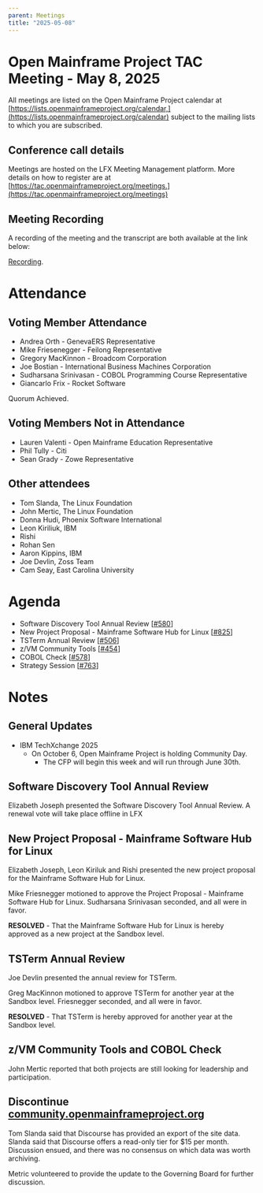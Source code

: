 ```yaml
---
parent: Meetings
title: "2025-05-08"
---
```


# Open Mainframe Project TAC Meeting - May 8, 2025

All meetings are listed on the Open Mainframe Project calendar at [https://lists.openmainframeproject.org/calendar,](https://lists.openmainframeproject.org/calendar) subject to the mailing lists to which you are subscribed.

## Conference call details

Meetings are hosted on the LFX Meeting Management platform. More details on how to register are at [https://tac.openmainframeproject.org/meetings.](https://tac.openmainframeproject.org/meetings)

## Meeting Recording

A recording of the meeting and the transcript are both available at the link below:

[Recording](https://zoom.us/rec/play/KCvr5Q05ZPpwpthImTbYvjgz43ctSibHp90JtmED43P2YJCIDjfopI9UagGi-GPyjbsRawLM0c7hQMhA.az8jXsrjlFWPXy5z?accessLevel=meeting&canPlayFromShare=true&from=share_recording_detail&continueMode=true&componentName=rec-play&originRequestUrl=https%3A%2F%2Fzoom.us%2Frec%2Fshare%2F5Wf6gH5Kv-xWjjubM2ZPYyYirfQShvuNRxU0_-tK_iwigfvK2n9HDDbwp2WfefL4.NpjAUaospZU4jJ9Y).

# Attendance

## Voting Member Attendance

* Andrea Orth - GenevaERS Representative
* Mike Friesenegger - Feilong Representative
* Gregory MacKinnon - Broadcom Corporation
* Joe Bostian - International Business Machines Corporation
* Sudharsana Srinivasan - COBOL Programming Course Representative
* Giancarlo Frix - Rocket Software

Quorum Achieved.

## Voting Members Not in Attendance

* Lauren Valenti - Open Mainframe Education Representative
* Phil Tully - Citi
* Sean Grady - Zowe Representative

## Other attendees

* Tom Slanda, The Linux Foundation
* John Mertic, The Linux Foundation
* Donna Hudi, Phoenix Software International
* Leon Kiriliuk, IBM
* Rishi
* Rohan Sen
* Aaron Kippins, IBM
* Joe Devlin, Zoss Team
* Cam Seay, East Carolina University

# Agenda

* Software Discovery Tool Annual Review [[#580](https://github.com/orgs/openmainframeproject/projects/21/views/1?pane=issue&itemId=42387549&issue=openmainframeproject%7Ctac%7C580)]
* New Project Proposal - Mainframe Software Hub for Linux [[#825](https://github.com/orgs/openmainframeproject/projects/21/views/1?pane=issue&itemId=105750713&issue=openmainframeproject%7Ctac%7C825)]
* TSTerm Annual Review [[#506](https://github.com/orgs/openmainframeproject/projects/21/views/1?pane=issue&itemId=31435641&issue=openmainframeproject%7Ctac%7C506)]
* z/VM Community Tools [[#454](https://github.com/orgs/openmainframeproject/projects/21/views/1?pane=issue&itemId=28234149&issue=openmainframeproject%7Ctac%7C454)]
* COBOL Check [[#578](https://github.com/orgs/openmainframeproject/projects/21/views/1?pane=issue&itemId=42386613&issue=openmainframeproject%7Ctac%7C578)]
* Strategy Session [[#763](https://github.com/orgs/openmainframeproject/projects/21/views/1?pane=issue&itemId=95733699&issue=openmainframeproject%7Ctac%7C763)]

# Notes

## General Updates

* IBM TechXchange 2025
    * On October 6, Open Mainframe Project is holding Community Day.
        * The CFP will begin this week and will run through June 30th.

## Software Discovery Tool Annual Review

Elizabeth Joseph presented the Software Discovery Tool Annual Review.  A renewal vote will take place offline in LFX


## New Project Proposal - Mainframe Software Hub for Linux

Elizabeth Joseph, Leon Kiriluk and Rishi presented the new project proposal for the Mainframe Software Hub for Linux.

Mike Friesnegger motioned to approve the Project Proposal - Mainframe Software Hub for Linux.  Sudharsana Srinivasan seconded, and all were in favor.

**RESOLVED** - That the Mainframe Software Hub for Linux is hereby approved as a new project at the Sandbox level.


## TSTerm Annual Review

Joe Devlin presented the annual review for TSTerm.

Greg MacKinnon motioned to approve TSTerm for another year at the Sandbox level.  Friesnegger seconded, and all were in favor.

**RESOLVED** - That TSTerm is hereby approved for another year at the Sandbox level.


## z/VM Community Tools and COBOL Check

John Mertic reported that both projects are still looking for leadership and participation.


## Discontinue [community.openmainframeproject.org](community.openmainframeproject.org)

Tom Slanda said that Discourse has provided an export of the site data.  Slanda said that Discourse offers a read-only tier for $15 per month.  Discussion ensued, and there was no consensus on which data was worth archiving.

Metric volunteered to provide the update to the Governing Board for further discussion.
